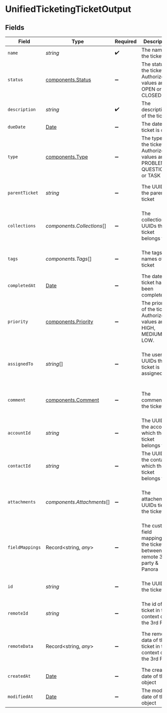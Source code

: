 # UnifiedTicketingTicketOutput


## Fields

| Field                                                                                         | Type                                                                                          | Required                                                                                      | Description                                                                                   | Example                                                                                       |
| --------------------------------------------------------------------------------------------- | --------------------------------------------------------------------------------------------- | --------------------------------------------------------------------------------------------- | --------------------------------------------------------------------------------------------- | --------------------------------------------------------------------------------------------- |
| `name`                                                                                        | *string*                                                                                      | :heavy_check_mark:                                                                            | The name of the ticket                                                                        | Customer Service Inquiry                                                                      |
| `status`                                                                                      | [components.Status](../../models/components/status.md)                                        | :heavy_minus_sign:                                                                            | The status of the ticket. Authorized values are OPEN or CLOSED.                               | OPEN                                                                                          |
| `description`                                                                                 | *string*                                                                                      | :heavy_check_mark:                                                                            | The description of the ticket                                                                 | Help customer                                                                                 |
| `dueDate`                                                                                     | [Date](https://developer.mozilla.org/en-US/docs/Web/JavaScript/Reference/Global_Objects/Date) | :heavy_minus_sign:                                                                            | The date the ticket is due                                                                    | 2024-10-01T12:00:00Z                                                                          |
| `type`                                                                                        | [components.Type](../../models/components/type.md)                                            | :heavy_minus_sign:                                                                            | The type of the ticket. Authorized values are PROBLEM, QUESTION, or TASK                      | BUG                                                                                           |
| `parentTicket`                                                                                | *string*                                                                                      | :heavy_minus_sign:                                                                            | The UUID of the parent ticket                                                                 | 801f9ede-c698-4e66-a7fc-48d19eebaa4f                                                          |
| `collections`                                                                                 | *components.Collections*[]                                                                    | :heavy_minus_sign:                                                                            | The collection UUIDs the ticket belongs to                                                    | [<br/>"801f9ede-c698-4e66-a7fc-48d19eebaa4f"<br/>]                                            |
| `tags`                                                                                        | *components.Tags*[]                                                                           | :heavy_minus_sign:                                                                            | The tags names of the ticket                                                                  | [<br/>"my_tag",<br/>"urgent_tag"<br/>]                                                        |
| `completedAt`                                                                                 | [Date](https://developer.mozilla.org/en-US/docs/Web/JavaScript/Reference/Global_Objects/Date) | :heavy_minus_sign:                                                                            | The date the ticket has been completed                                                        | 2024-10-01T12:00:00Z                                                                          |
| `priority`                                                                                    | [components.Priority](../../models/components/priority.md)                                    | :heavy_minus_sign:                                                                            | The priority of the ticket. Authorized values are HIGH, MEDIUM or LOW.                        | HIGH                                                                                          |
| `assignedTo`                                                                                  | *string*[]                                                                                    | :heavy_minus_sign:                                                                            | The users UUIDs the ticket is assigned to                                                     | [<br/>"801f9ede-c698-4e66-a7fc-48d19eebaa4f"<br/>]                                            |
| `comment`                                                                                     | [components.Comment](../../models/components/comment.md)                                      | :heavy_minus_sign:                                                                            | The comment of the ticket                                                                     | {<br/>"content": "Assigned the issue !"<br/>}                                                 |
| `accountId`                                                                                   | *string*                                                                                      | :heavy_minus_sign:                                                                            | The UUID of the account which the ticket belongs to                                           | 801f9ede-c698-4e66-a7fc-48d19eebaa4f                                                          |
| `contactId`                                                                                   | *string*                                                                                      | :heavy_minus_sign:                                                                            | The UUID of the contact which the ticket belongs to                                           | 801f9ede-c698-4e66-a7fc-48d19eebaa4f                                                          |
| `attachments`                                                                                 | *components.Attachments*[]                                                                    | :heavy_minus_sign:                                                                            | The attachements UUIDs tied to the ticket                                                     | [<br/>"801f9ede-c698-4e66-a7fc-48d19eebaa4f"<br/>]                                            |
| `fieldMappings`                                                                               | Record<string, *any*>                                                                         | :heavy_minus_sign:                                                                            | The custom field mappings of the ticket between the remote 3rd party & Panora                 | {<br/>"fav_dish": "broccoli",<br/>"fav_color": "red"<br/>}                                    |
| `id`                                                                                          | *string*                                                                                      | :heavy_minus_sign:                                                                            | The UUID of the ticket                                                                        | 801f9ede-c698-4e66-a7fc-48d19eebaa4f                                                          |
| `remoteId`                                                                                    | *string*                                                                                      | :heavy_minus_sign:                                                                            | The id of the ticket in the context of the 3rd Party                                          | id_1                                                                                          |
| `remoteData`                                                                                  | Record<string, *any*>                                                                         | :heavy_minus_sign:                                                                            | The remote data of the ticket in the context of the 3rd Party                                 | {<br/>"key1": "value1",<br/>"key2": 42,<br/>"key3": true<br/>}                                |
| `createdAt`                                                                                   | [Date](https://developer.mozilla.org/en-US/docs/Web/JavaScript/Reference/Global_Objects/Date) | :heavy_minus_sign:                                                                            | The created date of the object                                                                | 2024-10-01T12:00:00Z                                                                          |
| `modifiedAt`                                                                                  | [Date](https://developer.mozilla.org/en-US/docs/Web/JavaScript/Reference/Global_Objects/Date) | :heavy_minus_sign:                                                                            | The modified date of the object                                                               | 2024-10-01T12:00:00Z                                                                          |